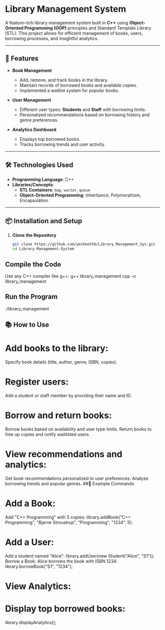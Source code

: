 # Library Management System

A feature-rich library management system built in **C++** using **Object-Oriented Programming (OOP)** principles and Standard Template Library (STL). This project allows for efficient management of books, users, borrowing processes, and insightful analytics.

---

## 🚀 Features

- **Book Management**  
  - Add, remove, and track books in the library.  
  - Maintain records of borrowed books and available copies.  
  - Implemented a waitlist system for popular books.  

- **User Management**  
  - Different user types: **Students** and **Staff** with borrowing limits.  
  - Personalized recommendations based on borrowing history and genre preferences.  

- **Analytics Dashboard**  
  - Displays top borrowed books.  
  - Tracks borrowing trends and user activity.  

---

## 🛠️ Technologies Used

- **Programming Language**: C++  
- **Libraries/Concepts**:  
  - **STL Containers**: `map`, `vector`, `queue`  
  - **Object-Oriented Programming**: Inheritance, Polymorphism, Encapsulation  

---

## 📦 Installation and Setup

1. **Clone the Repository**  
   ```bash
   git clone https://github.com/yesheeth6/Library_Management_Sys.git
   cd Library-Management-System
## Compile the Code
Use any C++ compiler like g++:
g++ library_management.cpp -o library_management
## Run the Program
./library_management
## 📚 How to Use
# Add books to the library:
Specify book details (title, author, genre, ISBN, copies).
# Register users:
Add a student or staff member by providing their name and ID.
# Borrow and return books:
Borrow books based on availability and user type limits.
Return books to free up copies and notify waitlisted users.
# View recommendations and analytics:
Get book recommendations personalized to user preferences.
Analyze borrowing trends and popular genres.
##📝 Example Commands
# Add a Book:
Add "C++ Programming" with 5 copies:
library.addBook("C++ Programming", "Bjarne Stroustrup", "Programming", "1234", 5);
# Add a User:
Add a student named "Alice":
library.addUser(new Student("Alice", "S1"));
Borrow a Book:
Alice borrows the book with ISBN 1234:
library.borrowBook("S1", "1234");
# View Analytics:
# Display top borrowed books:
library.displayAnalytics();
